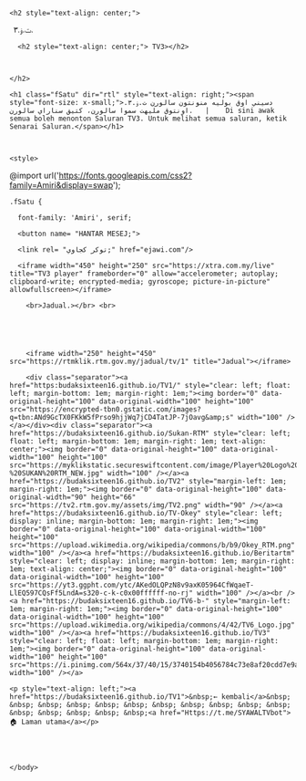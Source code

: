 <title>TV3</title>

<head>

  <body>

    

    <h2 style="text-align: center;">

<p><span style="font-family: Amiri;">&nbsp;           ت.ۏ.٣.</span></p>

      <h2 style="text-align: center;"> TV3></h2>

      

    </h2>

    <h1 class="fSatu" dir="rtl" style="text-align: right;"><span style="font-size: x-small;">دسيني اوق بوليه منونتون سالورن ت.ۏ.٣. اونتوق مليهت سموا سالورن، كتيق سناراي سالورن.   |    Di sini awak semua boleh menonton Saluran TV3. Untuk melihat semua saluran, ketik Senarai Saluran.</span></h1>

    

    <style>

@import url('https://fonts.googleapis.com/css2?family=Amiri&display=swap');

     

    .fSatu {

      font-family: 'Amiri', serif;

</style>

      <button name= "HANTAR MESEJ;">

      <link rel= "توكر كجاوي;" href="ejawi.com"/>

      <iframe width="450" height="250" src="https://xtra.com.my/live" title="TV3 player" frameborder="0" allow="accelerometer; autoplay; clipboard-write; encrypted-media; gyroscope; picture-in-picture" allowfullscreen></iframe>

        <br>Jadual.></br> <br>

        

        

        <iframe width="250" height="450" src="https://rtmklik.rtm.gov.my/jadual/tv/1" title="Jadual"></iframe>

        <div class="separator"><a href="https:budaksixteen16.github.io/TV1/" style="clear: left; float: left; margin-bottom: 1em; margin-right: 1em;"><img border="0" data-original-height="100" data-original-width="100" height="100" src="https://encrypted-tbn0.gstatic.com/images?q=tbn:ANd9GcTX0FKkW5fPrso9hjjWq7jCD4TatJP-7jOavg&amp;s" width="100" /></a></div><div class="separator"><a href="https://budaksixteen16.github.io/Sukan-RTM" style="clear: left; float: left; margin-bottom: 1em; margin-right: 1em; text-align: center;"><img border="0" data-original-height="100" data-original-width="100" height="100" src="https://myklikstatic.secureswiftcontent.com/image/Player%20Logo%20-%20SUKAN%20RTM_NEW.jpg" width="100" /></a><a href="https://budaksixteen16.github.io/TV2" style="margin-left: 1em; margin-right: 1em;"><img border="0" data-original-height="100" data-original-width="90" height="66" src="https://tv2.rtm.gov.my/assets/img/TV2.png" width="90" /></a><a href="https://budaksixteen16.github.io/TV-Okey" style="clear: left; display: inline; margin-bottom: 1em; margin-right: 1em;"><img border="0" data-original-height="100" data-original-width="100" height="100" src="https://upload.wikimedia.org/wikipedia/commons/b/b9/Okey_RTM.png" width="100" /></a><a href="https://budaksixteen16.github.io/Beritartm" style="clear: left; display: inline; margin-bottom: 1em; margin-right: 1em; text-align: center;"><img border="0" data-original-height="100" data-original-width="100" height="100" src="https://yt3.ggpht.com/ytc/AKedOLQPzN8v9axK05964CfWqaeT-LlEQ597CQsFf5LndA=s320-c-k-c0x00ffffff-no-rj" width="100" /></a><br /><a href="https://budaksixteen16.github.io/TV6-b-" style="margin-left: 1em; margin-right: 1em;"><img border="0" data-original-height="100" data-original-width="100" height="100" src="https://upload.wikimedia.org/wikipedia/commons/4/42/TV6_Logo.jpg" width="100" /></a><a href="https://budaksixteen16.github.io/TV3" style="clear: left; float: left; margin-bottom: 1em; margin-right: 1em;"><img border="0" data-original-height="100" data-original-width="100" height="100" src="https://i.pinimg.com/564x/37/40/15/3740154b4056784c73e8af20cdd7e9a5.jpg" width="100" /></a>
    
    <p style="text-align: left;"><a href="https://budaksixteen16.github.io/TV1">&nbsp;← kembali</a>&nbsp; &nbsp; &nbsp; &nbsp; &nbsp; &nbsp; &nbsp; &nbsp; &nbsp; &nbsp; &nbsp; &nbsp; &nbsp; &nbsp; &nbsp; &nbsp;<a href="Https://t.me/SYAWALTVbot"> 🏠 Laman utama</a></p>

</div>

<br /><br />               

    </body>

  </head>

  </html>
